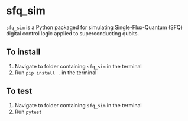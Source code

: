 # sfq_sim

`sfq_sim` is a Python packaged for simulating Single-Flux-Quantum (SFQ) digital control logic applied to superconducting qubits.

## To install

1. Navigate to folder containing `sfq_sim` in the terminal
2. Run `pip install .` in the terminal

## To test
1. Navigate to folder containing `sfq_sim` in the terminal
2. Run `pytest`

